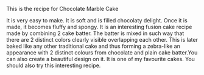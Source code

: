 This is the recipe for Chocolate Marble Cake

It is very easy to make. It is soft and is filled chocolaty delight. Once it is made, it becomes fluffy and spongy. 
It is an interesting fusion cake recipe made by combining 2 cake batter. The batter is mixed in such way that there are 2 distinct colors clearly visible overlapping each other. This is later baked like any other traditional cake and thus forming a zebra-like an appearance with 2 distinct colours from chocolate and plain cake batter.You can also create a beautiful design on it. It is one of my favourite cakes. You should also try this interesting recipe.